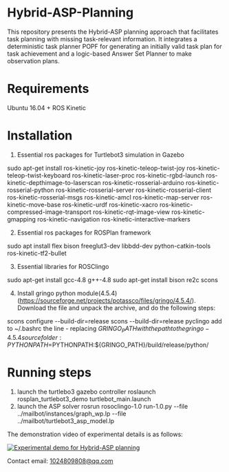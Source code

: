 # Hybrid-ASP-Planning

This repository presents the Hybrid-ASP planning approach that facilitates task planning with missing task-relevant information. It integrates
a deterministic task planner POPF for generating an initially valid task plan for task achievement and a logic-based Answer Set Planner to make observation plans. 

# Requirements
Ubuntu 16.04 + ROS Kinetic 

# Installation

1. Essential ros packages for Turtlebot3 simulation in Gazebo

sudo apt-get install ros-kinetic-joy ros-kinetic-teleop-twist-joy ros-kinetic-teleop-twist-keyboard ros-kinetic-laser-proc ros-kinetic-rgbd-launch ros-kinetic-depthimage-to-laserscan ros-kinetic-rosserial-arduino ros-kinetic-rosserial-python ros-kinetic-rosserial-server ros-kinetic-rosserial-client ros-kinetic-rosserial-msgs ros-kinetic-amcl ros-kinetic-map-server ros-kinetic-move-base ros-kinetic-urdf ros-kinetic-xacro ros-kinetic-compressed-image-transport ros-kinetic-rqt-image-view ros-kinetic-gmapping ros-kinetic-navigation ros-kinetic-interactive-markers

2. Essential ros packages for ROSPlan framework

sudo apt install flex bison freeglut3-dev libbdd-dev python-catkin-tools ros-kinetic-tf2-bullet

3. Essential libraries for ROSClingo 

sudo apt-get install gcc-4.8 g++-4.8
sudo apt-get install bison re2c scons

4. Install gringo python module(4.5.4) (https://sourceforge.net/projects/potassco/files/gringo/4.5.4/).
Download the file and unpack the archive, and do the following steps:

scons configure --build-dir=release
scons --build-dir=release pyclingo
add to ~/.bashrc the line - replacing ${GRINGO_PATH} with the path to the gringo-4.5.4 source folder:
PYTHONPATH=$PYTHONPATH:${GRINGO_PATH}/build/release/python/

# Running steps

1. launch the turtlebo3 gazebo controller
roslaunch rosplan_turtlebot3_demo turtlebot_main.launch
2. launch the ASP solver
rosrun rosoclingo-1.0 run-1.0.py --file ../mailbot/instances/graph_wp.lp --file ../mailbot/turtlebot3_asp_model.lp

The demonstration video of experimental details is as follows:

[![Experimental demo for Hybrid-ASP planning](https://res.cloudinary.com/marcomontalbano/image/upload/v1632130243/video_to_markdown/images/youtube--2WkFsKWoYWI-c05b58ac6eb4c4700831b2b3070cd403.jpg)](https://youtu.be/2WkFsKWoYWI "Experimental demo for Hybrid-ASP planning")

Contact email: 1024809808@qq.com

